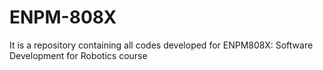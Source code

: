 # ENPM-808X
It is a repository containing all codes developed for ENPM808X: Software Development for Robotics course
